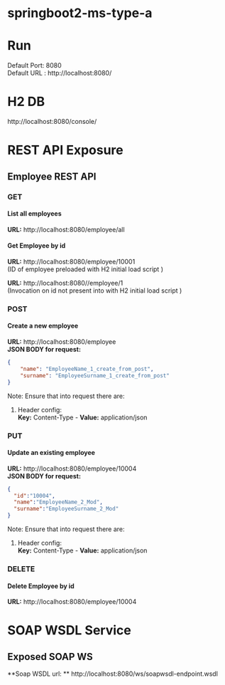 # springboot2-ms-type-a

# Run
Default Port: 8080  
Default URL : http://localhost:8080/  

# H2 DB
http://localhost:8080/console/  

# REST API Exposure
## Employee REST API
### GET
#### List all employees
**URL:** http://localhost:8080/employee/all  

#### Get Employee by id
**URL:** http://localhost:8080/employee/10001  
(ID of employee preloaded with H2 initial load script )

**URL:** http://localhost:8080//employee/1  
(Invocation on id not present into with H2 initial load script )

### POST
#### Create a new employee
**URL:** http://localhost:8080/employee  
**JSON BODY for request:**

```json
{
    "name": "EmployeeName_1_create_from_post",
    "surname": "EmployeeSurname_1_create_from_post"
}
```

Note: Ensure that into request there are:
1) Header config:  
**Key:** Content-Type - **Value:** application/json  

### PUT
#### Update an existing employee
**URL:** http://localhost:8080/employee/10004  
**JSON BODY for request:**

```json
{
  "id":"10004",
  "name":"EmployeeName_2_Mod",
  "surname":"EmployeeSurname_2_Mod"
}
```
Note: Ensure that into request there are:
1) Header config:  
**Key:** Content-Type - **Value:** application/json  

### DELETE
#### Delete Employee by id
**URL:** http://localhost:8080/employee/10004

# SOAP WSDL Service
## Exposed SOAP WS
**Soap WSDL url: ** http://localhost:8080/ws/soapwsdl-endpoint.wsdl